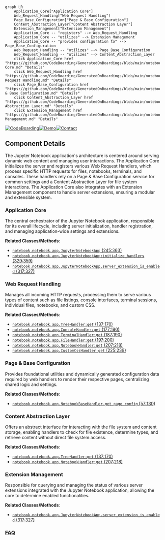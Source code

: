 ```mermaid
graph LR
    Application_Core["Application Core"]
    Web_Request_Handling["Web Request Handling"]
    Page_Base_Configuration["Page & Base Configuration"]
    Content_Abstraction_Layer["Content Abstraction Layer"]
    Extension_Management["Extension Management"]
    Application_Core -- "registers" --> Web_Request_Handling
    Application_Core -- "utilizes" --> Extension_Management
    Application_Core -- "provides configuration to" --> Page_Base_Configuration
    Web_Request_Handling -- "utilizes" --> Page_Base_Configuration
    Web_Request_Handling -- "utilizes" --> Content_Abstraction_Layer
    click Application_Core href "https://github.com/CodeBoarding/GeneratedOnBoardings/blob/main/notebook/Application Core.md" "Details"
    click Web_Request_Handling href "https://github.com/CodeBoarding/GeneratedOnBoardings/blob/main/notebook/Web Request Handling.md" "Details"
    click Page_Base_Configuration href "https://github.com/CodeBoarding/GeneratedOnBoardings/blob/main/notebook/Page & Base Configuration.md" "Details"
    click Content_Abstraction_Layer href "https://github.com/CodeBoarding/GeneratedOnBoardings/blob/main/notebook/Content Abstraction Layer.md" "Details"
    click Extension_Management href "https://github.com/CodeBoarding/GeneratedOnBoardings/blob/main/notebook/Extension Management.md" "Details"
```
[![CodeBoarding](https://img.shields.io/badge/Generated%20by-CodeBoarding-9cf?style=flat-square)](https://github.com/CodeBoarding/CodeBoarding)[![Demo](https://img.shields.io/badge/Try%20our-Demo-blue?style=flat-square)](https://www.codeboarding.org/demo)[![Contact](https://img.shields.io/badge/Contact%20us%20-%20contact@codeboarding.org-lightgrey?style=flat-square)](mailto:contact@codeboarding.org)

## Component Details

The Jupyter Notebook application's architecture is centered around serving dynamic web content and managing user interactions. The Application Core initializes the server and registers various Web Request Handlers, which process specific HTTP requests for files, notebooks, terminals, and consoles. These handlers rely on a Page & Base Configuration service for common settings and a Content Abstraction Layer for file system interactions. The Application Core also integrates with an Extension Management component to handle server extensions, ensuring a modular and extensible system.

### Application Core
The central orchestrator of the Jupyter Notebook application, responsible for its overall lifecycle, including server initialization, handler registration, and managing application-wide settings and extensions.


**Related Classes/Methods**:

- <a href="https://github.com/jupyter/notebook/blob/master/notebook/app.py#L245-L363" target="_blank" rel="noopener noreferrer">`notebook.notebook.app.JupyterNotebookApp` (245:363)</a>
- <a href="https://github.com/jupyter/notebook/blob/master/notebook/app.py#L329-L359" target="_blank" rel="noopener noreferrer">`notebook.notebook.app.JupyterNotebookApp:initialize_handlers` (329:359)</a>
- <a href="https://github.com/jupyter/notebook/blob/master/notebook/app.py#L317-L327" target="_blank" rel="noopener noreferrer">`notebook.notebook.app.JupyterNotebookApp.server_extension_is_enabled` (317:327)</a>


### Web Request Handling
Manages all incoming HTTP requests, processing them to serve various types of content such as file listings, console interfaces, terminal sessions, individual files, notebooks, and custom CSS.


**Related Classes/Methods**:

- <a href="https://github.com/jupyter/notebook/blob/master/notebook/app.py#L137-L170" target="_blank" rel="noopener noreferrer">`notebook.notebook.app.TreeHandler:get` (137:170)</a>
- <a href="https://github.com/jupyter/notebook/blob/master/notebook/app.py#L177-L180" target="_blank" rel="noopener noreferrer">`notebook.notebook.app.ConsoleHandler:get` (177:180)</a>
- <a href="https://github.com/jupyter/notebook/blob/master/notebook/app.py#L187-L190" target="_blank" rel="noopener noreferrer">`notebook.notebook.app.TerminalHandler:get` (187:190)</a>
- <a href="https://github.com/jupyter/notebook/blob/master/notebook/app.py#L197-L200" target="_blank" rel="noopener noreferrer">`notebook.notebook.app.FileHandler:get` (197:200)</a>
- <a href="https://github.com/jupyter/notebook/blob/master/notebook/app.py#L207-L218" target="_blank" rel="noopener noreferrer">`notebook.notebook.app.NotebookHandler:get` (207:218)</a>
- <a href="https://github.com/jupyter/notebook/blob/master/notebook/app.py#L225-L239" target="_blank" rel="noopener noreferrer">`notebook.notebook.app.CustomCssHandler:get` (225:239)</a>


### Page & Base Configuration
Provides foundational utilities and dynamically generated configuration data required by web handlers to render their respective pages, centralizing shared logic and settings.


**Related Classes/Methods**:

- <a href="https://github.com/jupyter/notebook/blob/master/notebook/app.py#L57-L130" target="_blank" rel="noopener noreferrer">`notebook.notebook.app.NotebookBaseHandler.get_page_config` (57:130)</a>


### Content Abstraction Layer
Offers an abstract interface for interacting with the file system and content storage, enabling handlers to check for file existence, determine types, and retrieve content without direct file system access.


**Related Classes/Methods**:

- <a href="https://github.com/jupyter/notebook/blob/master/notebook/app.py#L137-L170" target="_blank" rel="noopener noreferrer">`notebook.notebook.app.TreeHandler:get` (137:170)</a>
- <a href="https://github.com/jupyter/notebook/blob/master/notebook/app.py#L207-L218" target="_blank" rel="noopener noreferrer">`notebook.notebook.app.NotebookHandler:get` (207:218)</a>


### Extension Management
Responsible for querying and managing the status of various server extensions integrated with the Jupyter Notebook application, allowing the core to determine enabled functionalities.


**Related Classes/Methods**:

- <a href="https://github.com/jupyter/notebook/blob/master/notebook/app.py#L317-L327" target="_blank" rel="noopener noreferrer">`notebook.notebook.app.JupyterNotebookApp.server_extension_is_enabled` (317:327)</a>




### [FAQ](https://github.com/CodeBoarding/GeneratedOnBoardings/tree/main?tab=readme-ov-file#faq)
